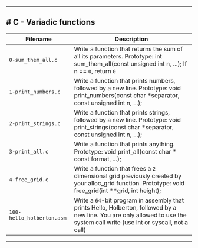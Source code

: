 <hr>
<h2># C - Variadic functions</h2>

| Filename | Description |
| -------- | ----------- |
| `0-sum_them_all.c` | Write a function that returns the sum of all its parameters. Prototype: int sum_them_all(const unsigned int n, ...); If n == `0`, return `0` |
| `1-print_numbers.c` | Write a function that prints numbers, followed by a new line. Prototype: void print_numbers(const char *separator, const unsigned int n, ...); |
| `2-print_strings.c` | Write a function that prints strings, followed by a new line. Prototype: void print_strings(const char *separator, const unsigned int n, ...); |
| `3-print_all.c` | Write a function that prints anything. Prototype: void print_all(const char * const format, ...); |
| `4-free_grid.c` | Write a function that frees a `2` dimensional grid previously created by your alloc_grid function. Prototype: void free_grid(int **grid, int height); |
| `100-hello_holberton.asm` | Write a `64`-bit program in assembly that prints Hello, Holberton, followed by a new line. You are only allowed to use the system call write (use int or syscall, not a call) |
<hr>
